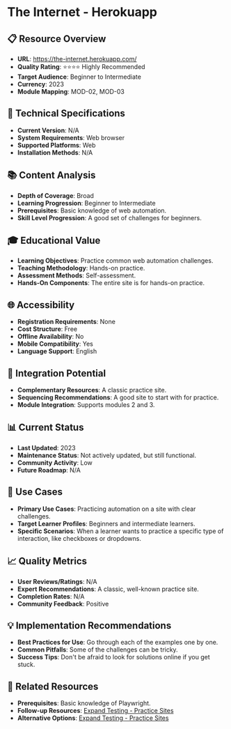 # The Internet - Herokuapp

## 📋 Resource Overview
- **URL**: https://the-internet.herokuapp.com/
- **Quality Rating**: ⭐⭐⭐⭐ Highly Recommended
- **Target Audience**: Beginner to Intermediate
- **Currency**: 2023
- **Module Mapping**: MOD-02, MOD-03

## 🔧 Technical Specifications
- **Current Version**: N/A
- **System Requirements**: Web browser
- **Supported Platforms**: Web
- **Installation Methods**: N/A

## 📚 Content Analysis
- **Depth of Coverage**: Broad
- **Learning Progression**: Beginner to Intermediate
- **Prerequisites**: Basic knowledge of web automation.
- **Skill Level Progression**: A good set of challenges for beginners.

## 🎓 Educational Value
- **Learning Objectives**: Practice common web automation challenges.
- **Teaching Methodology**: Hands-on practice.
- **Assessment Methods**: Self-assessment.
- **Hands-On Components**: The entire site is for hands-on practice.

## 🌐 Accessibility
- **Registration Requirements**: None
- **Cost Structure**: Free
- **Offline Availability**: No
- **Mobile Compatibility**: Yes
- **Language Support**: English

## 🔗 Integration Potential
- **Complementary Resources**: A classic practice site.
- **Sequencing Recommendations**: A good site to start with for practice.
- **Module Integration**: Supports modules 2 and 3.

## 📊 Current Status
- **Last Updated**: 2023
- **Maintenance Status**: Not actively updated, but still functional.
- **Community Activity**: Low
- **Future Roadmap**: N/A

## 🎯 Use Cases
- **Primary Use Cases**: Practicing automation on a site with clear challenges.
- **Target Learner Profiles**: Beginners and intermediate learners.
- **Specific Scenarios**: When a learner wants to practice a specific type of interaction, like checkboxes or dropdowns.

## 📈 Quality Metrics
- **User Reviews/Ratings**: N/A
- **Expert Recommendations**: A classic, well-known practice site.
- **Completion Rates**: N/A
- **Community Feedback**: Positive

## 💡 Implementation Recommendations
- **Best Practices for Use**: Go through each of the examples one by one.
- **Common Pitfalls**: Some of the challenges can be tricky.
- **Success Tips**: Don't be afraid to look for solutions online if you get stuck.

## 🔄 Related Resources
- **Prerequisites**: Basic knowledge of Playwright.
- **Follow-up Resources**: [Expand Testing - Practice Sites](expand-testing-practice-sites.md)
- **Alternative Options**: [Expand Testing - Practice Sites](expand-testing-practice-sites.md)